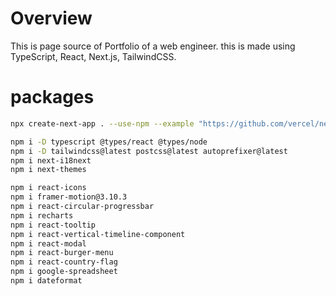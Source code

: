# Overview

This is page source of Portfolio of a web engineer.
this is made using TypeScript, React, Next.js, TailwindCSS.

# packages

```sh
npx create-next-app . --use-npm --example "https://github.com/vercel/next-learn/tree/master/basics/learn-starter"

npm i -D typescript @types/react @types/node
npm i -D tailwindcss@latest postcss@latest autoprefixer@latest
npm i next-i18next
npm i next-themes

npm i react-icons
npm i framer-motion@3.10.3
npm i react-circular-progressbar
npm i recharts
npm i react-tooltip
npm i react-vertical-timeline-component
npm i react-modal
npm i react-burger-menu
npm i react-country-flag
npm i google-spreadsheet
npm i dateformat
```

